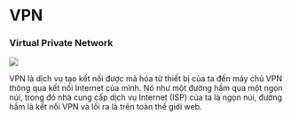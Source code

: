 # VPN
### Virtual Private Network

![](https://www.webhostingsecretrevealed.net/wp-content/uploads/Hacker-Corporate-Gov.jpg)

VPN là dịch vụ tạo kết nối được mã hóa từ thiết bị của ta đến máy chủ VPN thông qua kết nối Internet của mình. Nó như một đường hầm qua một ngọn núi, trong đó nhà cung cấp dịch vụ Internet (ISP) của ta là ngọn núi, đường hầm là kết nối VPN và lối ra là trên toàn thế giới web.


